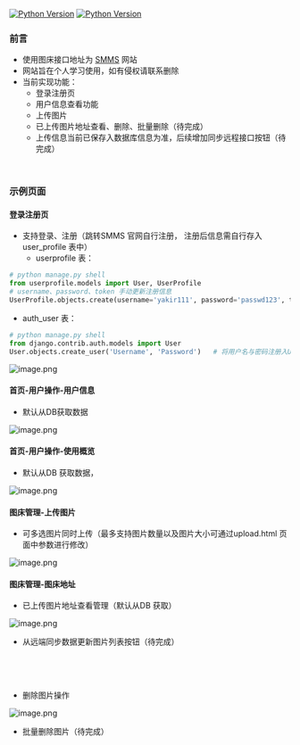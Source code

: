 [![Python Version](https://img.shields.io/badge/python-3.9.7-red)](https://img.shields.io/badge/python-3.9.7-red)
[![Python Version](https://img.shields.io/badge/Django-3.2.9-blue)](https://img.shields.io/badge/Django-3.2.9-blue)


### 前言
- 使用图床接口地址为 [SMMS](https://sm.ms/) 网站
- 网站旨在个人学习使用，如有侵权请联系删除
- 当前实现功能：
   - 登录注册页
   - 用户信息查看功能
   - 上传图片
   - 已上传图片地址查看、删除、批量删除（待完成）
   - 上传信息当前已保存入数据库信息为准，后续增加同步远程接口按钮（待完成）

​

### 示例页面
#### 登录注册页

- 支持登录、注册（跳转SMMS 官网自行注册， 注册后信息需自行存入user_profile 表中）
   - userprofile 表：
```python
# python manage.py shell
from userprofile.models import User, UserProfile
# username、password、token 手动更新注册信息
UserProfile.objects.create(username='yakir111', password='passwd123', token='xxxxxxx') 
```

   - auth_user 表：
```python
# python manage.py shell
from django.contrib.auth.models import User
User.objects.create_user('Username', 'Password')   # 将用户名与密码注册入User 表
```
![image.png](https://cdn.nlark.com/yuque/0/2022/png/21806976/1641196273388-6dbf7fe7-5c3d-4c08-b76d-d78169e3abcc.png#clientId=u30fa0fc3-033c-4&from=paste&height=763&id=ODbD7&margin=%5Bobject%20Object%5D&name=image.png&originHeight=1526&originWidth=2880&originalType=binary&ratio=1&size=5619811&status=done&style=none&taskId=u9d1a9010-d3a1-4698-8376-e601faaf33e&width=1440)


#### 首页-用户操作-用户信息

- 默认从DB获取数据

![image.png](https://cdn.nlark.com/yuque/0/2022/png/21806976/1641196361630-3750e6cf-80e2-4013-9c8e-89b7bac8af1f.png#clientId=u30fa0fc3-033c-4&from=paste&height=763&id=PUepG&margin=%5Bobject%20Object%5D&name=image.png&originHeight=1526&originWidth=2878&originalType=binary&ratio=1&size=167224&status=done&style=none&taskId=u724f3df4-da77-4ae7-a732-1818a2ac5f5&width=1439)


#### 首页-用户操作-使用概览

- 默认从DB 获取数据，

![image.png](https://cdn.nlark.com/yuque/0/2021/png/21806976/1640878669504-8f58cf38-9c55-48ab-b185-14f302008647.png#clientId=uf9c6d1ec-15e1-4&from=paste&height=631&id=bMYU9&margin=%5Bobject%20Object%5D&name=image.png&originHeight=1262&originWidth=2856&originalType=binary&ratio=1&size=139922&status=done&style=none&taskId=u4e145533-fee7-488d-b92d-dd66d0655c9&width=1428)


#### 图床管理-上传图片

- 可多选图片同时上传（最多支持图片数量以及图片大小可通过upload.html 页面中参数进行修改）

![image.png](https://cdn.nlark.com/yuque/0/2022/png/21806976/1641198808925-76ccb54d-f737-4914-bc6c-cae98537f71e.png#clientId=u30fa0fc3-033c-4&from=paste&height=764&id=iO2cO&margin=%5Bobject%20Object%5D&name=image.png&originHeight=1528&originWidth=2876&originalType=binary&ratio=1&size=669162&status=done&style=none&taskId=u54a4fe54-1d7a-47af-a4bd-b1040919a67&width=1438)


#### 图床管理-图床地址

- 已上传图片地址查看管理（默认从DB 获取）

![image.png](https://cdn.nlark.com/yuque/0/2022/png/21806976/1641196497138-dfbd8f89-2e45-4087-9d1a-f6140074ce86.png#clientId=u30fa0fc3-033c-4&from=paste&height=766&id=jDt4k&margin=%5Bobject%20Object%5D&name=image.png&originHeight=1532&originWidth=2880&originalType=binary&ratio=1&size=318049&status=done&style=none&taskId=u1c886c2c-6a10-4843-a0da-200e8c612e9&width=1440)

- 从远端同步数据更新图片列表按钮（待完成）

​

​


- 删除图片操作

![image.png](https://cdn.nlark.com/yuque/0/2022/png/21806976/1641198097405-2e89a81c-325b-4d4d-b7db-be7dc10a6917.png#clientId=u30fa0fc3-033c-4&from=paste&height=689&id=ga5TH&margin=%5Bobject%20Object%5D&name=image.png&originHeight=1378&originWidth=2784&originalType=binary&ratio=1&size=310716&status=done&style=none&taskId=uf083291f-d426-4b74-a36f-79588f40d43&width=1392)

- 批量删除图片（待完成）
